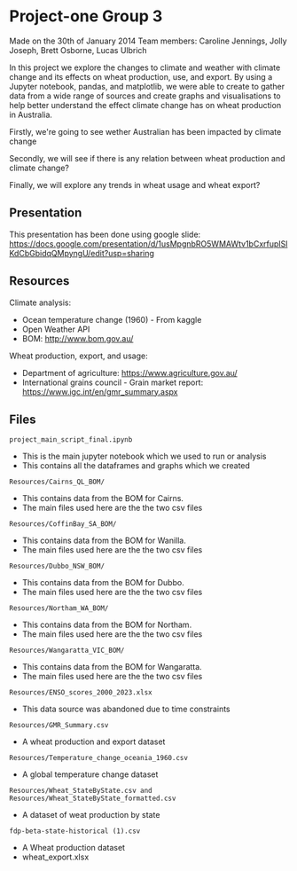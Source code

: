 # Project-one Group 3

Made on the 30th of January 2014
Team members: Caroline Jennings, Jolly Joseph, Brett Osborne, Lucas Ulbrich

In this project we explore the changes to climate and weather with climate change and its effects on wheat production, use, and export. By using a Jupyter notebook, pandas, and matplotlib, we were able to create to gather data from a wide range of sources and create graphs and visualisations to help better understand the effect climate change has on wheat production in Australia.

Firstly, we're going to see wether Australian has been impacted by climate change

Secondly, we will see if there is any relation between wheat production and climate change?

Finally, we will explore any trends in wheat usage and wheat export?

## Presentation

This presentation has been done using google slide: https://docs.google.com/presentation/d/1usMpgnbRO5WMAWtv1bCxrfupISlKdCbGbidqQMpyngU/edit?usp=sharing

## Resources

Climate analysis:
* Ocean temperature change (1960) - From kaggle
* Open Weather API
* BOM: http://www.bom.gov.au/

Wheat production, export, and usage:
* Department of agriculture: https://www.agriculture.gov.au/
* International grains council - Grain market report: https://www.igc.int/en/gmr_summary.aspx

## Files

`project_main_script_final.ipynb`
* This is the main jupyter notebook which we used to run or analysis
* This contains all the dataframes and graphs which we created

`Resources/Cairns_QL_BOM/`
* This contains data from the BOM for Cairns.
* The main files used here are the the two csv files

`Resources/CoffinBay_SA_BOM/`
* This contains data from the BOM for Wanilla.
* The main files used here are the the two csv files

`Resources/Dubbo_NSW_BOM/`
* This contains data from the BOM for Dubbo.
* The main files used here are the the two csv files

`Resources/Northam_WA_BOM/`
* This contains data from the BOM for Northam.
* The main files used here are the the two csv files

`Resources/Wangaratta_VIC_BOM/`
* This contains data from the BOM for Wangaratta.
* The main files used here are the the two csv files

`Resources/ENSO_scores_2000_2023.xlsx`
* This data source was abandoned due to time constraints

`Resources/GMR_Summary.csv`
* A wheat production and export dataset

`Resources/Temperature_change_oceania_1960.csv`
* A global temperature change dataset

`Resources/Wheat_StateByState.csv and Resources/Wheat_StateByState_formatted.csv`
* A dataset of weat production by state

`fdp-beta-state-historical (1).csv`
* A Wheat production dataset
* wheat_export.xlsx
